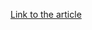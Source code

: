 [Link to the article](https://www.proofpoint.com/us/blog/threat-insight/social-engineering-dmarc-abuse-ta427s-art-information-gathering)

